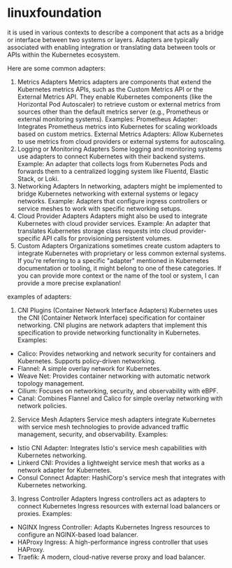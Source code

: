 # linuxfoundation


it is used in various contexts to describe a component that acts as a bridge or interface between two systems or layers. 
Adapters are typically associated with enabling integration or translating data between tools or APIs within the Kubernetes ecosystem.

Here are some common  adapters:

1. Metrics Adapters
   Metrics adapters are components that extend the Kubernetes metrics APIs, such as the Custom Metrics API or the External Metrics API.
   They enable Kubernetes components (like the Horizontal Pod Autoscaler) to retrieve custom or external metrics from sources other than the default metrics server (e.g., Prometheus or external monitoring systems).
   Examples:
   Prometheus Adapter: Integrates Prometheus metrics into Kubernetes for scaling workloads based on custom metrics.
   External Metrics Adapters: Allow Kubernetes to use metrics from cloud providers or external systems for autoscaling.
2. Logging or Monitoring Adapters
   Some logging and monitoring systems use adapters to connect Kubernetes with their backend systems.
   Example: An adapter that collects logs from Kubernetes Pods and forwards them to a centralized logging system like Fluentd, Elastic Stack, or Loki.
3. Networking Adapters
   In networking, adapters might be implemented to bridge Kubernetes networking with external systems or legacy networks.
   Example: Adapters that configure ingress controllers or service meshes to work with specific networking setups.
4. Cloud Provider Adapters
   Adapters might also be used to integrate Kubernetes with cloud provider services.
   Example: An adapter that translates Kubernetes storage class requests into cloud provider-specific API calls for provisioning persistent volumes.
5. Custom Adapters
   Organizations sometimes create custom adapters to integrate Kubernetes with proprietary or less common external systems.
   If you're referring to a specific "adapter" mentioned in Kubernetes documentation or tooling, it might belong to one of these categories. If you can provide more context or the name of the tool or system, I can provide a more precise explanation!

examples of adapters:

1. CNI Plugins (Container Network Interface Adapters)
   Kubernetes uses the CNI (Container Network Interface) specification for container networking. CNI plugins are network adapters that implement this specification to provide networking functionality in Kubernetes.
   Examples:

* Calico: Provides networking and network security for containers and Kubernetes. Supports policy-driven networking.
* Flannel: A simple overlay network for Kubernetes.
* Weave Net: Provides container networking with automatic network topology management.
* Cilium: Focuses on networking, security, and observability with eBPF.
* Canal: Combines Flannel and Calico for simple overlay networking with network policies.

2. Service Mesh Adapters
   Service mesh adapters integrate Kubernetes with service mesh technologies to provide advanced traffic management, security, and observability.
   Examples:

* Istio CNI Adapter: Integrates Istio's service mesh capabilities with Kubernetes networking.
* Linkerd CNI: Provides a lightweight service mesh that works as a network adapter for Kubernetes.
* Consul Connect Adapter: HashiCorp's service mesh that integrates with Kubernetes networking.


3. Ingress Controller Adapters
   Ingress controllers act as adapters to connect Kubernetes Ingress resources with external load balancers or proxies.
   Examples:

* NGINX Ingress Controller: Adapts Kubernetes Ingress resources to configure an NGINX-based load balancer.
* HAProxy Ingress: A high-performance ingress controller that uses HAProxy.
* Traefik: A modern, cloud-native reverse proxy and load balancer.
